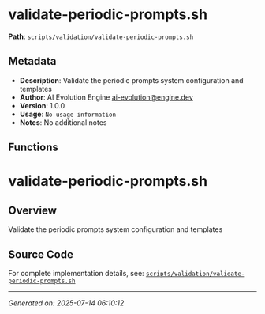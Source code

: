 # validate-periodic-prompts.sh

**Path**: `scripts/validation/validate-periodic-prompts.sh`

## Metadata

- **Description**: Validate the periodic prompts system configuration and templates
- **Author**: AI Evolution Engine <ai-evolution@engine.dev>
- **Version**: 1.0.0
- **Usage**: `No usage information`
- **Notes**: No additional notes

## Functions

# validate-periodic-prompts.sh

## Overview

Validate the periodic prompts system configuration and templates


## Source Code

For complete implementation details, see: [`scripts/validation/validate-periodic-prompts.sh`](../../scripts/validation/validate-periodic-prompts.sh)

---
*Generated on: 2025-07-14 06:10:12*
